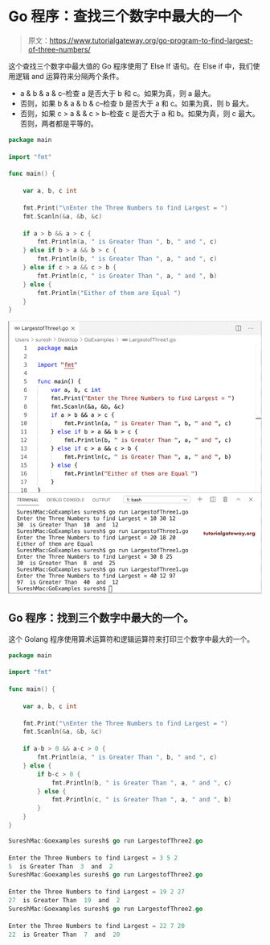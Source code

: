 # Go 程序：查找三个数字中最大的一个

> 原文：<https://www.tutorialgateway.org/go-program-to-find-largest-of-three-numbers/>

这个查找三个数字中最大值的 Go 程序使用了 Else If 语句。在 Else if 中，我们使用逻辑 and 运算符来分隔两个条件。

*   a & b & a & c–检查 a 是否大于 b 和 c。如果为真，则 a 最大。
*   否则，如果 b & a & b & c–检查 b 是否大于 a 和 c。如果为真，则 b 最大。
*   否则，如果 c > a & & c > b–检查 c 是否大于 a 和 b。如果为真，则 c 最大。否则，两者都是平等的。

```go
package main

import "fmt"

func main() {

    var a, b, c int

    fmt.Print("\nEnter the Three Numbers to find Largest = ")
    fmt.Scanln(&a, &b, &c)

    if a > b && a > c {
        fmt.Println(a, " is Greater Than ", b, " and ", c)
    } else if b > a && b > c {
        fmt.Println(b, " is Greater Than ", a, " and ", c)
    } else if c > a && c > b {
        fmt.Println(c, " is Greater Than ", a, " and ", b)
    } else {
        fmt.Println("Either of them are Equal ")
    }
}
```

![Go Program to find Largest of Three Numbers 1](img/045251eaf9d9b3b1f7727cd13b039827.png)

## Go 程序：找到三个数字中最大的一个。

这个 Golang 程序使用算术运算符和逻辑运算符来打印三个数字中最大的一个。

```go
package main

import "fmt"

func main() {

    var a, b, c int

    fmt.Print("\nEnter the Three Numbers to find Largest = ")
    fmt.Scanln(&a, &b, &c)

    if a-b > 0 && a-c > 0 {
        fmt.Println(a, " is Greater Than ", b, " and ", c)
    } else {
        if b-c > 0 {
            fmt.Println(b, " is Greater Than ", a, " and ", c)
        } else {
            fmt.Println(c, " is Greater Than ", a, " and ", b)
        }
    }
}
```

```go
SureshMac:Goexamples suresh$ go run LargestofThree2.go

Enter the Three Numbers to find Largest = 3 5 2
5  is Greater Than  3  and  2
SureshMac:Goexamples suresh$ go run LargestofThree2.go

Enter the Three Numbers to find Largest = 19 2 27
27  is Greater Than  19  and  2
SureshMac:Goexamples suresh$ go run LargestofThree2.go

Enter the Three Numbers to find Largest = 22 7 20
22  is Greater Than  7  and  20
```